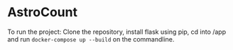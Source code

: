 # AstroCount
To run the project: Clone the repository, install flask using pip, cd into /app and run ```docker-compose up --build``` on the commandline.
